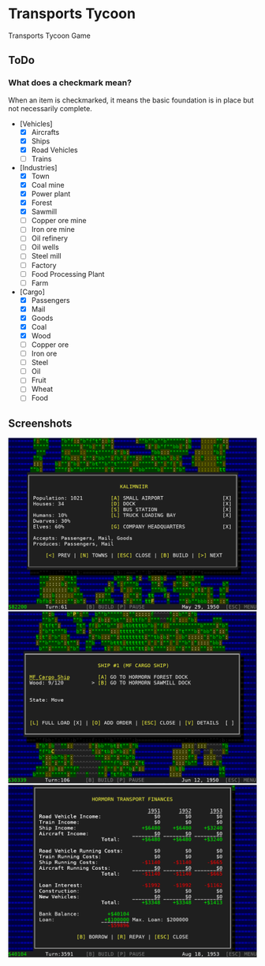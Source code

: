 # Transports Tycoon
Transports Tycoon Game

## ToDo

### What does a checkmark mean?

When an item is checkmarked, it means the basic foundation is in place but not necessarily complete.
- [Vehicles]
  - [x] Aircrafts
  - [x] Ships
  - [x] Road Vehicles
  - [ ] Trains
- [Industries]
  - [x] Town
  - [x] Coal mine
  - [x] Power plant
  - [x] Forest
  - [x] Sawmill
  - [ ] Copper ore mine
  - [ ] Iron ore mine
  - [ ] Oil refinery
  - [ ] Oil wells
  - [ ] Steel mill
  - [ ] Factory
  - [ ] Food Processing Plant
  - [ ] Farm
- [Cargo]
  - [x] Passengers
  - [x] Mail
  - [x] Goods
  - [x] Coal
  - [x] Wood
  - [ ] Copper ore
  - [ ] Iron ore
  - [ ] Steel
  - [ ] Oil
  - [ ] Fruit
  - [ ] Wheat
  - [ ] Food
  
## Screenshots
![screenshot](https://github.com/devapromix/transport-tycoon/blob/master/Screenshots/Screenshot1.png)
![screenshot](https://github.com/devapromix/transport-tycoon/blob/master/Screenshots/Screenshot2.png)
![screenshot](https://github.com/devapromix/transport-tycoon/blob/master/Screenshots/Screenshot3.png)
  
  
  
  
  
  
  
  
  